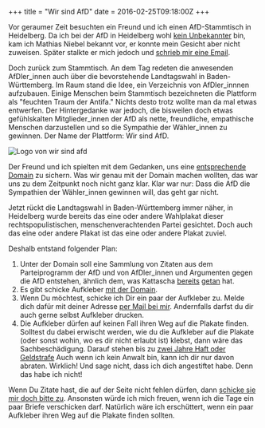 +++
title = "Wir sind AfD"
date = 2016-02-25T09:18:00Z
+++

Vor geraumer Zeit besuchten ein Freund und ich einen AfD-Stammtisch in Heidelberg. Da ich bei der AfD in Heidelberg wohl [kein Unbekannter](https://bullenscheisse.de/2015/afd-oder-analsex-fuer-dummies/) bin, kam ich Mathias Niebel bekannt vor, er konnte mein Gesicht aber nicht zuweisen. Später stalkte er mich jedoch und [schrieb mir eine Email](https://twitter.com/zeitschlag/status/665080415682764800).

Doch zurück zum Stammtisch. An dem Tag redeten die anwesenden AfDler_innen auch über die bevorstehende Landtagswahl in Baden-Württemberg. Im Raum stand die Idee, ein Verzeichnis von AfDler_innnen aufzubauen. Einige Menschen beim Stammtisch bezeichneten die Plattform als "feuchten Traum der Antifa." Nichts desto trotz wollte man da mal etwas entwerfen. Der Hintergedanke war jedoch, die bisweilen doch etwas gefühlskalten Mitglieder_innen der AfD als nette, freundliche, empathische Menschen darzustellen und so die Sympathie der Wähler_innen zu gewinnen. Der Name der Plattform: Wir sind AfD.

![Logo von wir sind afd](/img/wirsindafd.png)

Der Freund und ich spielten mit dem Gedanken, uns eine [entsprechende Domain](http://wir-sind-afd.de) zu sichern. Was wir genau mit der Domain machen wollten, das war uns zu dem Zeitpunkt noch nicht ganz klar. Klar war nur: Dass die AfD die Sympathien der Wähler_innen gewinnen will, das geht gar nicht.

Jetzt rückt die Landtagswahl in Baden-Württemberg immer näher, in Heidelberg wurde bereits das eine oder andere Wahlplakat dieser rechtspopulistischen, menschenverachtenden Partei gesichtet. Doch auch das eine oder andere Plakat ist das eine oder andere Plakat zuviel.

Deshalb entstand folgender Plan:

1. Unter der Domain soll eine Sammlung von Zitaten aus dem Parteiprogramm der AfD und von AfDler_innen und Argumenten gegen die AfD entstehen, ähnlich dem, was Kattascha [bereits](http://kattascha.de/?p=2002) [getan](http://kattascha.de/?p=1923) hat.
2. Es gibt schicke Aufkleber [mit der Domain](http://wir-sind-afd.de). 
3. Wenn Du möchtest, schicke ich Dir ein paar der Aufkleber zu. Melde dich dafür mit deiner Adresse [per Mail bei mir](https://encrypt.to/0xFD84809B). Andernfalls darfst du dir auch gerne selbst Aufkleber drucken.
4. Die Aufkleber dürfen auf keinen Fall ihren Weg auf die Plakate finden. Solltest du dabei erwischt werden, wie du die Aufkleber auf die Plakate (oder sonst wohin, wo es dir nicht erlaubt ist) klebst, dann wäre das Sachbeschädigung. Darauf stehen bis zu [zwei Jahre Haft oder Geldstrafe](http://dejure.org/gesetze/StGB/303.html) Auch wenn ich kein Anwalt bin, kann ich dir nur davon abraten. Wirklich! Und sage nicht, dass ich dich angestiftet habe. Denn das habe ich nicht!

Wenn Du Zitate hast, die auf der Seite nicht fehlen dürfen, dann [schicke sie mir doch bitte zu](https://encrypt.to/0xFD84809B). Ansonsten würde ich mich freuen, wenn ich die Tage ein paar Briefe verschicken darf. Natürlich wäre ich erschüttert, wenn ein paar Aufkleber ihren Weg auf die Plakate finden sollten.